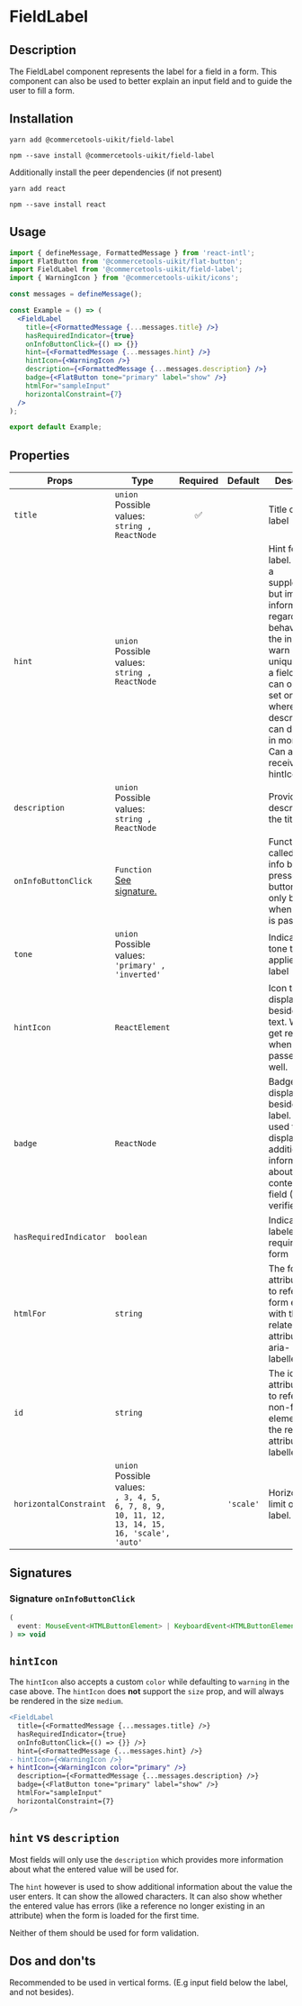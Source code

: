 <!-- THIS IS AN AUTOGENERATED FILE. DO NOT EDIT THIS FILE DIRECTLY. -->
<!-- This file is created by the `yarn generate-readme` script. -->

# FieldLabel

## Description

The FieldLabel component represents the label for a field in a form. This component can also be used to better explain an input field and to guide the user to fill a form.

## Installation

```
yarn add @commercetools-uikit/field-label
```

```
npm --save install @commercetools-uikit/field-label
```

Additionally install the peer dependencies (if not present)

```
yarn add react
```

```
npm --save install react
```

## Usage

```jsx
import { defineMessage, FormattedMessage } from 'react-intl';
import FlatButton from '@commercetools-uikit/flat-button';
import FieldLabel from '@commercetools-uikit/field-label';
import { WarningIcon } from '@commercetools-uikit/icons';

const messages = defineMessage();

const Example = () => (
  <FieldLabel
    title={<FormattedMessage {...messages.title} />}
    hasRequiredIndicator={true}
    onInfoButtonClick={() => {}}
    hint={<FormattedMessage {...messages.hint} />}
    hintIcon={<WarningIcon />}
    description={<FormattedMessage {...messages.description} />}
    badge={<FlatButton tone="primary" label="show" />}
    htmlFor="sampleInput"
    horizontalConstraint={7}
  />
);

export default Example;
```

## Properties

| Props                  | Type                                                                                                  | Required | Default   | Description                                                                                                                                                                                                                                                       |
| ---------------------- | ----------------------------------------------------------------------------------------------------- | :------: | --------- | ----------------------------------------------------------------------------------------------------------------------------------------------------------------------------------------------------------------------------------------------------------------- |
| `title`                | `union`<br/>Possible values:<br/>`string , ReactNode`                                                 |    ✅    |           | Title of the label                                                                                                                                                                                                                                                |
| `hint`                 | `union`<br/>Possible values:<br/>`string , ReactNode`                                                 |          |           | Hint for the label. Provides a supplementary but important information regarding the behaviour of the input (e.g warn about uniqueness of a field, when it can only be set once), whereas description can describe it in more depth. Can also receive a hintIcon. |
| `description`          | `union`<br/>Possible values:<br/>`string , ReactNode`                                                 |          |           | Provides a description for the title.                                                                                                                                                                                                                             |
| `onInfoButtonClick`    | `Function`<br/>[See signature.](#signature-oninfobuttonclick)                                         |          |           | Function called when info button is pressed. Info button will only be visible when this prop is passed.                                                                                                                                                           |
| `tone`                 | `union`<br/>Possible values:<br/>`'primary' , 'inverted'`                                             |          |           | Indicates the tone to be applied to the label                                                                                                                                                                                                                     |
| `hintIcon`             | `ReactElement`                                                                                        |          |           | Icon to be displayed beside the hint text. Will only get rendered when hint is passed as well.                                                                                                                                                                    |
| `badge`                | `ReactNode`                                                                                           |          |           | Badge to be displayed beside the label. Might be used to display additional information about the content of the field (E.g verified email)                                                                                                                       |
| `hasRequiredIndicator` | `boolean`                                                                                             |          |           | Indicates if the labeled field is required in a form                                                                                                                                                                                                              |
| `htmlFor`              | `string`                                                                                              |          |           | The for HTML attribute, used to reference form elements with the related attribute id or aria-labelledby.                                                                                                                                                         |
| `id`                   | `string`                                                                                              |          |           | The id HTML attribute, used to reference non-form elements with the related attribute aria-labelledby.                                                                                                                                                            |
| `horizontalConstraint` | `union`<br/>Possible values:<br/>`, 3, 4, 5, 6, 7, 8, 9, 10, 11, 12, 13, 14, 15, 16, 'scale', 'auto'` |          | `'scale'` | Horizontal size limit of the label.                                                                                                                                                                                                                               |

## Signatures

### Signature `onInfoButtonClick`

```ts
(
  event: MouseEvent<HTMLButtonElement> | KeyboardEvent<HTMLButtonElement>
) => void
```

## `hintIcon`

The `hintIcon` also accepts a custom `color` while defaulting to `warning` in the case above. The `hintIcon` does **not** support the `size` prop, and will always be rendered in the size `medium`.

```diff
<FieldLabel
  title={<FormattedMessage {...messages.title} />}
  hasRequiredIndicator={true}
  onInfoButtonClick={() => {}} />}
  hint={<FormattedMessage {...messages.hint} />}
- hintIcon={<WarningIcon />}
+ hintIcon={<WarningIcon color="primary" />}
  description={<FormattedMessage {...messages.description} />}
  badge={<FlatButton tone="primary" label="show" />}
  htmlFor="sampleInput"
  horizontalConstraint={7}
/>
```

## `hint` vs `description`

Most fields will only use the `description` which provides more information about what the entered value will be used for.

The `hint` however is used to show additional information about the value the user enters. It can show the allowed characters. It can also show whether the entered value has errors (like a reference no longer existing in an attribute) when the form is loaded for the first time.

Neither of them should be used for form validation.

## Dos and don'ts

Recommended to be used in vertical forms. (E.g input field below the label, and not besides).
